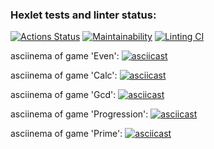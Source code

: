 ### Hexlet tests and linter status:
[![Actions Status](https://github.com/sergr88/backend-project-lvl1/workflows/hexlet-check/badge.svg)](https://github.com/sergr88/backend-project-lvl1/actions)
[![Maintainability](https://api.codeclimate.com/v1/badges/a99a88d28ad37a79dbf6/maintainability)](https://codeclimate.com/github/codeclimate/codeclimate/maintainability)
[![Linting CI](https://github.com/sergr88/backend-project-lvl1/actions/workflows/lint.yml/badge.svg)](https://github.com/sergr88/backend-project-lvl1/actions/workflows/lint.yml)

asciinema of game 'Even':
[![asciicast](https://asciinema.org/a/mj8ROHNFElfMfriTSZzT8bRr7.svg)](https://asciinema.org/a/mj8ROHNFElfMfriTSZzT8bRr7)

asciinema of game 'Calc':
[![asciicast](https://asciinema.org/a/r2e3qErIuQ2GuQhQr97gFNsbz.svg)](https://asciinema.org/a/r2e3qErIuQ2GuQhQr97gFNsbz)

asciinema of game 'Gcd':
[![asciicast](https://asciinema.org/a/NjSKMqmvpC4jRtjOACTDQBbXV.svg)](https://asciinema.org/a/NjSKMqmvpC4jRtjOACTDQBbXV)

asciinema of game 'Progression':
[![asciicast](https://asciinema.org/a/lvzrnUP9qvgROf5snUIsg8G67.svg)](https://asciinema.org/a/lvzrnUP9qvgROf5snUIsg8G67)

asciinema of game 'Prime':
[![asciicast](https://asciinema.org/a/JcR6NNNdVJNBCGVeuz5ZZ5WHw.svg)](https://asciinema.org/a/JcR6NNNdVJNBCGVeuz5ZZ5WHw)
